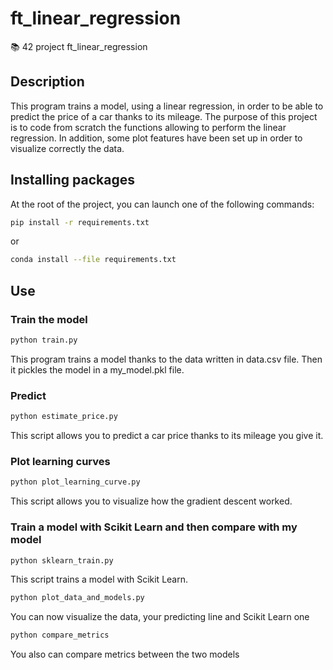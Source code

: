 # ft_linear_regression
📚 42 project ft_linear_regression

## Description
This program trains a model, using a linear regression, in order to be able to predict the price of a car thanks to its mileage.
The purpose of this project is to code from scratch the functions allowing to perform the linear regression.
In addition, some plot features have been set up in order to visualize correctly the data.


## Installing packages
At the root of the project, you can launch one of the following commands:

```bash
pip install -r requirements.txt
```

or

```bash
conda install --file requirements.txt
```

## Use

### Train the model

```bash
python train.py
```

This program trains a model thanks to the data written in data.csv file.
Then it pickles the model in a my_model.pkl file.

### Predict

```bash
python estimate_price.py
```

This script allows you to predict a car price thanks to its mileage you give it.

### Plot learning curves

```bash
python plot_learning_curve.py
```

This script allows you to visualize how the gradient descent worked.

### Train a model with Scikit Learn and then compare with my model

```bash
python sklearn_train.py
```

This script trains a model with Scikit Learn.

```bash
python plot_data_and_models.py
```

You can now visualize the data, your predicting line and Scikit Learn one

```bash
python compare_metrics
```

You also can compare metrics between the two models





